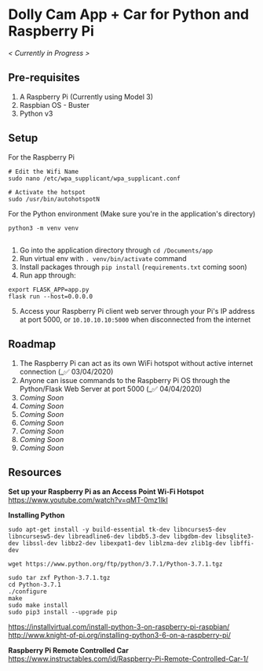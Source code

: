 # Dolly Cam App + Car for Python and Raspberry Pi

_< Currently in Progress >_

## Pre-requisites

1. A Raspberry Pi (Currently using Model 3)
2. Raspbian OS - Buster
3. Python v3

## Setup

For the Raspberry Pi

```
# Edit the Wifi Name
sudo nano /etc/wpa_supplicant/wpa_supplicant.conf

# Activate the hotspot
sudo /usr/bin/autohotspotN
```

For the Python environment
(Make sure you're in the application's directory)

```
python3 -m venv venv
```

## 

1. Go into the application directory through `cd /Documents/app`
2. Run virtual env with `. venv/bin/activate` command
3. Install packages through `pip install`   (`requirements.txt` coming soon)
4. Run app through:
```
export FLASK_APP=app.py
flask run --host=0.0.0.0
```
5. Access your Raspberry Pi client web server through your Pi's IP address at port 5000, or `10.10.10.10:5000` when disconnected from the internet

## Roadmap

1. The Raspberry Pi can act as its own WiFi hotspot without active internet connection (_✅ 03/04/2020)
2. Anyone can issue commands to the Raspberry Pi OS through the Python/Flask Web Server at port 5000 (_✅ 04/04/2020)
3. _*Coming Soon*_
4. _*Coming Soon*_
5. _*Coming Soon*_
6. _*Coming Soon*_
7. _*Coming Soon*_
8. _*Coming Soon*_
10. _*Coming Soon*_



## Resources

**Set up your Raspberry Pi as an Access Point Wi-Fi Hotspot**
https://www.youtube.com/watch?v=qMT-0mz1lkI

**Installing Python**
```
sudo apt-get install -y build-essential tk-dev libncurses5-dev libncursesw5-dev libreadline6-dev libdb5.3-dev libgdbm-dev libsqlite3-dev libssl-dev libbz2-dev libexpat1-dev liblzma-dev zlib1g-dev libffi-dev

wget https://www.python.org/ftp/python/3.7.1/Python-3.7.1.tgz

sudo tar zxf Python-3.7.1.tgz
cd Python-3.7.1
./configure
make
sudo make install
sudo pip3 install --upgrade pip
```

https://installvirtual.com/install-python-3-on-raspberry-pi-raspbian/
http://www.knight-of-pi.org/installing-python3-6-on-a-raspberry-pi/


**Raspberry Pi Remote Controlled Car**
https://www.instructables.com/id/Raspberry-Pi-Remote-Controlled-Car-1/
